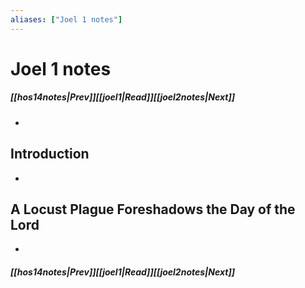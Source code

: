 ```yaml
---
aliases: ["Joel 1 notes"]
---
```

# Joel 1 notes
##### <span class=arrow-left></span>[[hos14notes|Prev]]<span class=navigation-separator></span>[[joel1|Read]]<span class=navigation-separator></span>[[joel2notes|Next]]<span class=arrow-right></span>
- 
## Introduction
- 
## A Locust Plague Foreshadows the Day of the Lord
- 
##### <span class=arrow-left></span>[[hos14notes|Prev]]<span class=navigation-separator></span>[[joel1|Read]]<span class=navigation-separator></span>[[joel2notes|Next]]<span class=arrow-right></span>